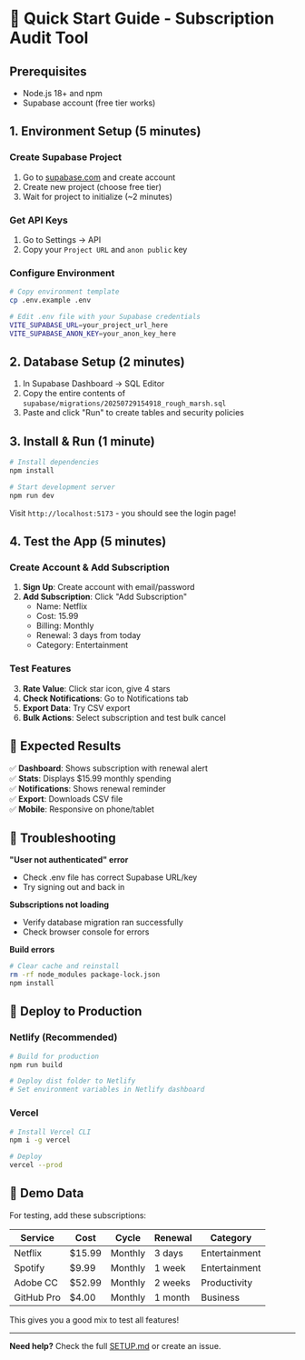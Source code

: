 # 🚀 Quick Start Guide - Subscription Audit Tool

## Prerequisites
- Node.js 18+ and npm
- Supabase account (free tier works)

## 1. Environment Setup (5 minutes)

### Create Supabase Project
1. Go to [supabase.com](https://supabase.com) and create account
2. Create new project (choose free tier)
3. Wait for project to initialize (~2 minutes)

### Get API Keys
1. Go to Settings → API
2. Copy your `Project URL` and `anon public` key

### Configure Environment
```bash
# Copy environment template
cp .env.example .env

# Edit .env file with your Supabase credentials
VITE_SUPABASE_URL=your_project_url_here
VITE_SUPABASE_ANON_KEY=your_anon_key_here
```

## 2. Database Setup (2 minutes)

1. In Supabase Dashboard → SQL Editor
2. Copy the entire contents of `supabase/migrations/20250729154918_rough_marsh.sql`
3. Paste and click "Run" to create tables and security policies

## 3. Install & Run (1 minute)

```bash
# Install dependencies
npm install

# Start development server
npm run dev
```

Visit `http://localhost:5173` - you should see the login page!

## 4. Test the App (5 minutes)

### Create Account & Add Subscription
1. **Sign Up**: Create account with email/password
2. **Add Subscription**: Click "Add Subscription"
   - Name: Netflix
   - Cost: 15.99
   - Billing: Monthly
   - Renewal: 3 days from today
   - Category: Entertainment

### Test Features
3. **Rate Value**: Click star icon, give 4 stars
4. **Check Notifications**: Go to Notifications tab
5. **Export Data**: Try CSV export
6. **Bulk Actions**: Select subscription and test bulk cancel

## 🎯 Expected Results

✅ **Dashboard**: Shows subscription with renewal alert  
✅ **Stats**: Displays $15.99 monthly spending  
✅ **Notifications**: Shows renewal reminder  
✅ **Export**: Downloads CSV file  
✅ **Mobile**: Responsive on phone/tablet  

## 🐛 Troubleshooting

**"User not authenticated" error**
- Check .env file has correct Supabase URL/key
- Try signing out and back in

**Subscriptions not loading**
- Verify database migration ran successfully
- Check browser console for errors

**Build errors**
```bash
# Clear cache and reinstall
rm -rf node_modules package-lock.json
npm install
```

## 🚀 Deploy to Production

### Netlify (Recommended)
```bash
# Build for production
npm run build

# Deploy dist folder to Netlify
# Set environment variables in Netlify dashboard
```

### Vercel
```bash
# Install Vercel CLI
npm i -g vercel

# Deploy
vercel --prod
```

## 📱 Demo Data

For testing, add these subscriptions:

| Service | Cost | Cycle | Renewal | Category |
|---------|------|-------|---------|----------|
| Netflix | $15.99 | Monthly | 3 days | Entertainment |
| Spotify | $9.99 | Monthly | 1 week | Entertainment |
| Adobe CC | $52.99 | Monthly | 2 weeks | Productivity |
| GitHub Pro | $4.00 | Monthly | 1 month | Business |

This gives you a good mix to test all features!

---

**Need help?** Check the full [SETUP.md](SETUP.md) or create an issue.